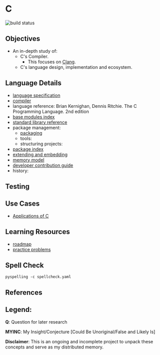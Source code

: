 # C

![build status](https://github.com/praisetompane/c/actions/workflows/c.yaml/badge.svg) <br>

## Objectives
- An in-depth study of:
	- C's Compiler.
		- This focuses on [Clang](https://github.com/llvm/llvm-project/tree/main/clang).
	- C's language design, implementation and ecosystem.

## Language Details
- [language specification](https://www.iso.org/standard/82075.html)
- [compiler](https://github.com/llvm/llvm-project/tree/main/clang)
- language reference: Brian Kernighan, Dennis Ritchie. The C Programming Language. 2nd edition
- [base modules index]()
- [standard library reference]()
- package management:
    - [packaging]()
	- tools:
	- structuring projects:
- [package index]()
- [extending and embedding]()
- [memory model](src/memory_allocation/memory_model.c)
- [developer contribution guide]()
- history:

## Testing

## Use Cases
- [Applications of C]()

## Learning Resources
- [roadmap]()
- [practice problems](https://www.hackerrank.com/domains/c)

## Spell Check
```shell
pyspelling -c spellcheck.yaml
```

## References

## Legend:
**Q**: Question for later research

**MYINC**: My Insight/Conjecture [Could Be Unoriginal/False and Likely Is]

**Disclaimer**: This is an ongoing and incomplete project to unpack these concepts and serve as my distributed memory.

